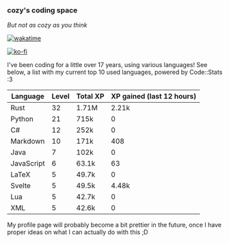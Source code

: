 ### cozy's coding space
*But not as cozy as you think*

[![wakatime](https://wakatime.com/badge/user/c0ba07bb-3421-41be-bd1a-d611e670f250.svg)](https://wakatime.com/@c0ba07bb-3421-41be-bd1a-d611e670f250)

[![ko-fi](https://ko-fi.com/img/githubbutton_sm.svg)](https://ko-fi.com/J3J75ITL4)

I've been coding for a little over 17 years, using various languages! See below, a list with my current top 10 used languages, powered by Code::Stats :3
    
| Language | Level | Total XP | XP gained (last 12 hours) |
| --- | --- | --- | --- |
| Rust | 32 | 1.71M | 2.21k |
| Python | 21 | 715k | 0 |
| C# | 12 | 252k | 0 |
| Markdown | 10 | 171k | 408 |
| Java | 7 | 102k | 0 |
| JavaScript | 6 | 63.1k | 63 |
| LaTeX | 5 | 49.7k | 0 |
| Svelte | 5 | 49.5k | 4.48k |
| Lua | 5 | 42.7k | 0 |
| XML | 5 | 42.6k | 0 |
    
My profile page will probably become a bit prettier in the future, once I have proper ideas on what I can actually do with this ;D